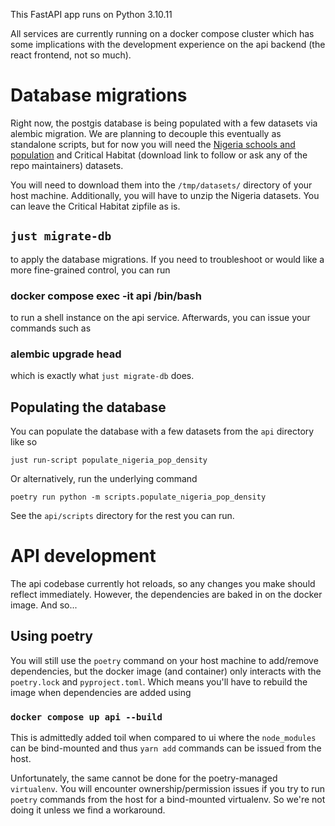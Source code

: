 This FastAPI app runs on Python 3.10.11

All services are currently running on a docker compose cluster which has some implications with the development experience on the api backend (the react frontend, not so much).

# Database migrations

Right now, the postgis database is being populated with a few datasets via alembic migration. We are planning to decouple this eventually as standalone scripts, but for now you will need the [Nigeria schools and population](https://github.com/avsolatorio/worldex/files/12481827/nigeria-schools-and-population-density.zip) and Critical Habitat (download link to follow or ask any of the repo maintainers) datasets.

You will need to download them into the `/tmp/datasets/` directory of your host machine. Additionally, you will have to unzip the Nigeria datasets. You can leave the Critical Habitat zipfile as is.

## `just migrate-db`
to apply the database migrations. If you need to troubleshoot or would like a more fine-grained control, you can run
### docker compose exec -it api /bin/bash
to run a shell instance on the api service. Afterwards, you can issue your commands such as
### alembic upgrade head
which is exactly what `just migrate-db` does.

## Populating the database

You can populate the database with a few datasets from the `api` directory like so

```
just run-script populate_nigeria_pop_density
```

Or alternatively, run the underlying command

```
poetry run python -m scripts.populate_nigeria_pop_density
```

See the `api/scripts` directory for the rest you can run.

# API development

The api codebase currently hot reloads, so any changes you make should reflect immediately. However, the dependencies are baked in on the docker image. And so...

## Using poetry

You will still use the `poetry` command on your host machine to add/remove dependencies, but the docker image (and container) only interacts with the `poetry.lock` and `pyproject.toml`. Which means you'll have to rebuild the image when dependencies are added using

### `docker compose up api --build`

This is admittedly added toil when compared to ui where the `node_modules` can be bind-mounted and thus `yarn add` commands can be issued from the host.

Unfortunately, the same cannot be done for the poetry-managed `virtualenv`. You will encounter ownership/permission issues if you try to run `poetry` commands from the host for a bind-mounted virtualenv. So we're not doing it unless we find a workaround.

